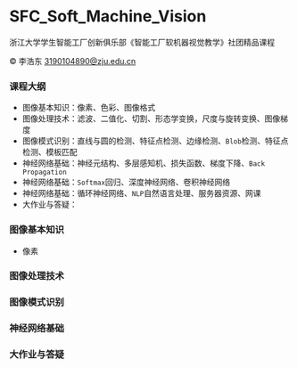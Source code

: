 # SFC_Soft_Machine_Vision

浙江大学学生智能工厂创新俱乐部《智能工厂软机器视觉教学》社团精品课程

&copy; 李浩东 3190104890@zju.edu.cn

### 课程大纲

- 图像基本知识：像素、色彩、图像格式
- 图像处理技术：滤波、二值化、切割、形态学变换，尺度与旋转变换、图像梯度
- 图像模式识别：直线与圆的检测、特征点检测、边缘检测、`Blob`检测、特征点检测、模板匹配
- 神经网络基础：神经元结构、多层感知机、损失函数、梯度下降、`Back Propagation`
- 神经网络基础：`Softmax`回归、深度神经网络、卷积神经网络
- 神经网络基础：循环神经网络、`NLP`自然语言处理、服务器资源、网课
- 大作业与答疑：

### 图像基本知识

- 像素

### 图像处理技术

### 图像模式识别

### 神经网络基础

### 大作业与答疑
